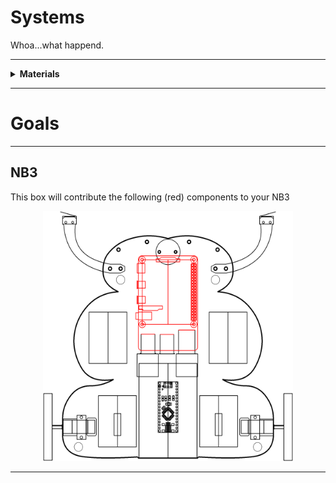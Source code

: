 # Systems

Whoa...what happend.

----

<details><summary><b>Materials</b></summary><p>

Contents|Description| # |Data|Link|
:-------|:----------|:-:|:--:|:--:|
Computer (RPi4)|Raspberry Pi 4b with 4 GB RAM|1|[-D-](_data/datasheets/rpi4b_4gb.pdf)|[-L-](https://uk.farnell.com/raspberry-pi/rpi4-modbp-4gb/raspberry-pi-4-model-b-4gb/dp/3051887)
Heatsinks|Heatsinks for RPi 4b chips|1|[-D-](_data/datasheets/rpi4b_heatsinks.jpg)|[-L-](https://www.amazon.co.uk/gp/product/B07VRNT3HX)
SD card|16 GB micro SD card|1|[-D-](_data/datasheets/SanDisk-SDSQUAR-016G-GN6MA-datasheet.pdf)|[-L-](https://uk.farnell.com/sandisk/sdsquar-016g-gn6ma/memory-card-microsdhc-uhs-i-16gb/dp/2931924)
M2.5 standoffs (15)| 15 mm brass M2.5 standoffs male-to-female|4|-|-
USB SD card IO| SD card reader/writer|1|-|[-L-](https://www.amazon.co.uk/Beikell-High-speed-Adapter-Supports-MMC-Compatible-Windows/dp/B07L9VT8YY)

</p></details>

----

# Goals

----

## NB3

This box will contribute the following (red) components to your NB3

<p align="center">
<img src="_data/images/NB3_systems.png" alt="NB3 stage" width="400" height="400">
<p>

----